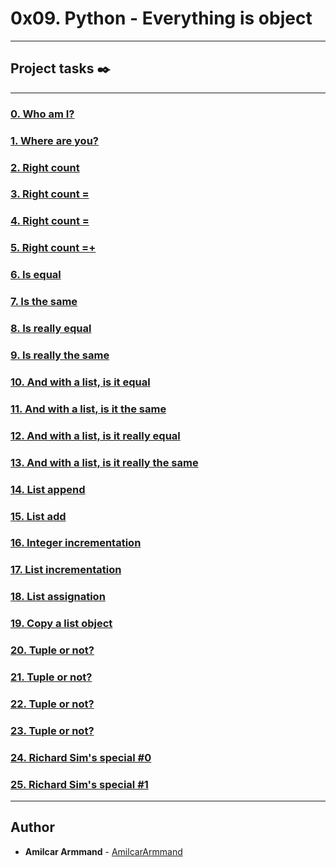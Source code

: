 # 0x09. Python - Everything is object


---
## Project tasks :black_nib:

---

### [0. Who am I?](./0-answer.txt)


### [1. Where are you?](./1-answer.txt)


### [2. Right count](./2-answer.txt)


### [3. Right count =](./3-answer.txt)


### [4. Right count =](./4-answer.txt)


### [5. Right count =+](./5-answer.txt)


### [6. Is equal](./6-answer.txt)


### [7. Is the same](./7-answer.txt)


### [8. Is really equal](./8-answer.txt)


### [9. Is really the same](./9-answer.txt)


### [10. And with a list, is it equal](./10-answer.txt)


### [11. And with a list, is it the same](./11-answer.txt)


### [12. And with a list, is it really equal](./12-answer.txt)


### [13. And with a list, is it really the same](./13-answer.txt)


### [14. List append](./14-answer.txt)


### [15. List add](./15-answer.txt)


### [16. Integer incrementation](./16-answer.txt)


### [17. List incrementation](./17-answer.txt)


### [18. List assignation](./18-answer.txt)


### [19. Copy a list object](./19-copy_list.py)


### [20. Tuple or not?](./20-answer.txt)


### [21. Tuple or not?](./21-answer.txt)


### [22. Tuple or not?](./22-answer.txt)


### [23. Tuple or not?](./23-answer.txt)


### [24. Richard Sim's special #0](./24-answer.txt)


### [25. Richard Sim's special #1](./25-answer.txt)


---

## Author
* **Amilcar Armmand** - [AmilcarArmmand](https://github.com/AmilcarArmmand)
